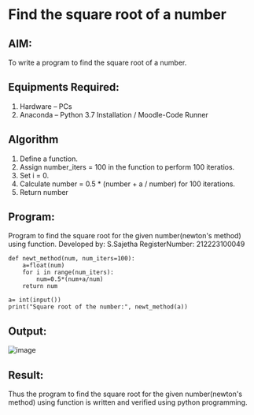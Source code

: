# Find the square root of a number

## AIM:
To write a program to find the square root of a number.

## Equipments Required:
1. Hardware – PCs
2. Anaconda – Python 3.7 Installation / Moodle-Code Runner

## Algorithm
1. Define a function.
2. Assign number_iters = 100 in the function to perform 100 iteratios.
3. Set i = 0.
4. Calculate  number = 0.5 * (number + a / number) for 100 iterations.
5. Return number

## Program:

Program to find the square root for the given number(newton's method) using function.
Developed by: S.Sajetha
RegisterNumber: 212223100049 

```
def newt_method(num, num_iters=100):
    a=float(num)
    for i in range(num_iters):
        num=0.5*(num+a/num)
    return num

a= int(input())
print("Square root of the number:", newt_method(a))
```

## Output:

![image](https://github.com/Sajetha13/Square-root-of-a-number/assets/138849316/141ec341-565d-46b8-ab03-2d45108d5354)


## Result:
Thus the program to find the square root for the given number(newton's method) using function is written and verified using python programming.
